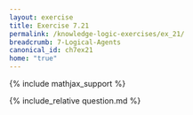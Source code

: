 ```yaml
---
layout: exercise
title: Exercise 7.21
permalink: /knowledge-logic-exercises/ex_21/
breadcrumb: 7-Logical-Agents
canonical_id: ch7ex21
home: "true"
---
```


{% include mathjax_support %}
<div id="hiddden">{% include_relative question.md %}</div>


